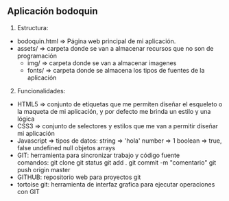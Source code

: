 Aplicación bodoquin
-------------------

1. Estructura:
  - bodoquin.html => Página web principal de mi aplicación.
  - assets/ => carpeta donde se van a almacenar recursos que no son de programación
    - img/ => carpeta donde se van a almacenar imagenes
    - fonts/ => carpeta donde se almacena los tipos de fuentes de la aplicación
    
    
    
2. Funcionalidades:
  - HTML5 => conjunto de etiquetas que me permiten diseñar el esqueleto o la maqueta de mi aplicación, y por defecto me brinda un estilo y una lógica
  - CSS3 => conjunto de selectores y estilos que me van a permitir diseñar mi aplicación 
  - Javascript => 
      tipos de datos:
        string => 'hola'
        number => 1
        boolean => true, false
        undefined
        null
        objetos
        arrays
  - GIT: herramienta para sincronizar trabajo y código fuente  
      comandos:
        git clone <url>
        git status
        git add .
        git commit -m "comentario"
        git push origin master
  - GITHUB: repositorio web para proyectos git
  - tortoise git: herramienta de interfaz grafica para ejecutar operaciones con GIT
        
        
        
        
        
        
        
   
  
